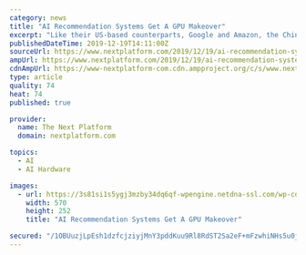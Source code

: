 ```yaml
---
category: news
title: "AI Recommendation Systems Get A GPU Makeover"
excerpt: "Like their US-based counterparts, Google and Amazon, the Chinese Internet giants Baidu and Alibaba rely on GPU acceleration to drive critical parts of their AI-based services. At Nvidia’s GPU Technology Conference in Suzhou, China, co-founder and chief ..."
publishedDateTime: 2019-12-19T14:11:00Z
sourceUrl: https://www.nextplatform.com/2019/12/19/ai-recommendation-systems-get-a-gpu-makeover/
ampUrl: https://www.nextplatform.com/2019/12/19/ai-recommendation-systems-get-a-gpu-makeover/amp/
cdnAmpUrl: https://www-nextplatform-com.cdn.ampproject.org/c/s/www.nextplatform.com/2019/12/19/ai-recommendation-systems-get-a-gpu-makeover/amp/
type: article
quality: 74
heat: 74
published: true

provider:
  name: The Next Platform
  domain: nextplatform.com

topics:
  - AI
  - AI Hardware

images:
  - url: https://3s81si1s5ygj3mzby34dq6qf-wpengine.netdna-ssl.com/wp-content/uploads/2018/04/nvidia-tesla-volta-v100.jpg
    width: 570
    height: 252
    title: "AI Recommendation Systems Get A GPU Makeover"

secured: "/1OBUuzjLpEsh1dzfcjziyjMnY3pddKuu9Rl8RdST2Sa2eF+mFzwhiNHs5u0jnQ6T9Uxm458v7nftDWp7igdPbrf3coTus6RI3EonY2Lb0qlBuMYM/UOzUaH7PMgtNPJkR0nsYYhT1Q5TjTP1RQbBAJL/fjXJXf1tFUG3Y8vQq0wpHnOQCnS64zX3J3fJ2sTjjEyQb0ntOquP5kW6LmBbGWakboPnA1NYUXimRkxSLEzy+bM9q0gTKKxxoCvKYWLpoJ0zECI0c6xw3ts8buLHQ==;0AUfm2zfhSeL/pyK+XzQ+g=="
---
```


